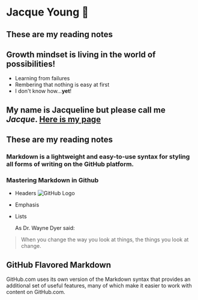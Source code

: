 # Jacque Young :metal:
## These are my reading notes

## Growth mindset is living in the world of possibilities!
- Learning from failures
- Rembering that nothing is easy at first
- I don't know how...**yet**!

## My name is Jacqueline but please call me *Jacque*.  [Here is my page](https://jyoung7834.github.io/reading-notes/)

## These are my reading notes
### Markdown is a lightweight and easy-to-use syntax for styling all forms of writing on the GitHub platform.
### Mastering Markdown in Github 

* Headers
![GitHub Logo](/images/logo.png)
* Emphasis
* Lists
     
    As Dr. Wayne Dyer said:
> When you change the way you look at things, the things you look at change.

## GitHub Flavored Markdown
GitHub.com uses its own version of the Markdown syntax that provides an additional set of useful features, many of which make it easier to work with content on GitHub.com.
